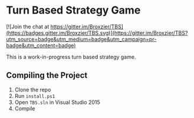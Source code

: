 # Turn Based Strategy Game

[![Join the chat at https://gitter.im/Broxzier/TBS](https://badges.gitter.im/Broxzier/TBS.svg)](https://gitter.im/Broxzier/TBS?utm_source=badge&utm_medium=badge&utm_campaign=pr-badge&utm_content=badge)

This is a work-in-progress turn based strategy game.

## Compiling the Project

1. Clone the repo
2. Run ```install.ps1```
3. Open ```TBS.sln``` in Visual Studio 2015
4. Compile
